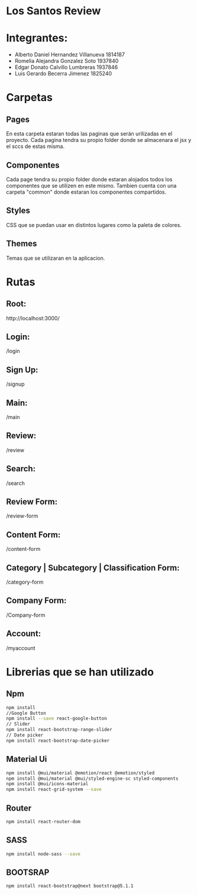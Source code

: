 # Los Santos Review 

# Integrantes:
* Alberto Daniel Hernandez Villanueva 1814187
* Romelia Alejandra Gonzalez Soto 1937840
* Edgar Donato Calvillo Lumbreras 1937846
* Luis Gerardo Becerra Jimenez 1825240

# Carpetas
## Pages
En esta carpeta estaran todas las paginas que serán urilizadas en el proyecto. Cada pagina tendra su propio folder donde se almacenara el jsx y el sccs de estas misma.

## Componentes
Cada page tendra su propio folder donde estaran alojados todos los componentes que se utilizen en este mismo.
Tambien cuenta con una carpeta "common" donde estaran los componentes compartidos.

## Styles
CSS que se puedan usar en distintos lugares como la paleta de colores.

## Themes
Temas que se utilizaran en la aplicacion.

# Rutas
## Root:
http://localhost:3000/
## Login:
/login
## Sign Up:
/signup
## Main:
/main
## Review:
/review
## Search:
/search
## Review Form:
/review-form
## Content Form:
/content-form
## Category | Subcategory | Classification Form:
/category-form
## Company Form:
/Company-form
## Account:
/myaccount

# Librerias que se han utilizado
## Npm
```bash
npm install
//Google Button
npm install --save react-google-button
// Slider
npm install react-bootstrap-range-slider
// Date picker
npm install react-bootstrap-date-picker
```

## Material Ui
```bash
npm install @mui/material @emotion/react @emotion/styled
npm install @mui/material @mui/styled-engine-sc styled-components
npm install @mui/icons-material
npm install react-grid-system --save
```

## Router
```bash
npm install react-router-dom
```

## SASS
```bash
npm install node-sass --save
```

## BOOTSRAP
```bash
npm install react-bootstrap@next bootstrap@5.1.1
```


